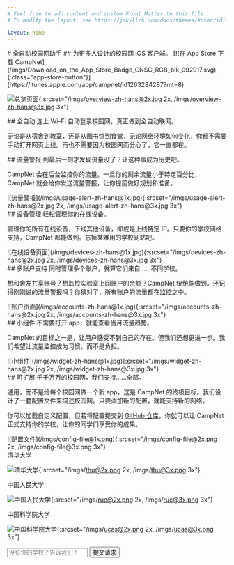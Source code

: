 ```yaml
---
# Feel free to add content and custom Front Matter to this file.
# To modify the layout, see https://jekyllrb.com/docs/themes/#overriding-theme-defaults

layout: home
---
```


<section class="title-section">
# 全自动校园网助手
## 为更多人设计的校园网 iOS 客户端。
[![在 App Store 下载 CampNet](/imgs/Download_on_the_App_Store_Badge_CNSC_RGB_blk_092917.svg){:class="app-store-button"}](https://itunes.apple.com/app/campnet/id1263284287?mt=8)

![总览页面](/imgs/overview-zh-hans@1x.jpg){:srcset="/imgs/overview-zh-hans@2x.jpg 2x, /imgs/overview-zh-hans@3x.jpg 3x"}
</section>

<section class="feature-section">
<div class="wrapper">
## 全自动
连上 Wi-Fi 自动登录校园网，真正做到全自动联网。

无论是从宿舍到教室，还是从图书馆到食堂，无论网络环境如何变化，你都不需要手动打开网页上线。再也不需要因为校园网而分心了，它一直都在。
</div>
</section>

<section class="feature-section">
<div class="wrapper">
<div class="section-row">
<div class="section-col section-col-text">
## 流量警报
到最后一刻才发现流量没了？让这种事成为历史吧。

CampNet 会在后台监控你的流量。一旦你的剩余流量小于特定百分比，CampNet 就会给你发送流量警报，让你提前做好规划和准备。
</div>
<div class="section-col section-col-image">
![流量警报](/imgs/usage-alert-zh-hans@1x.jpg){:srcset="/imgs/usage-alert-zh-hans@2x.jpg 2x, /imgs/usage-alert-zh-hans@3x.jpg 3x"}
</div>
</div>
</div>
</section>

<section class="feature-section">
<div class="wrapper">
<div class="section-row">
<div class="section-col section-col-text">
## 设备管理
轻松管理你的在线设备。

管理你的所有在线设备，下线其他设备，抑或是上线特定 IP。只要你的学校网络支持，CampNet 都能做到。忘掉某难用的学校网站吧。
</div>
<div class="section-col section-col-image">
![在线设备页面](/imgs/devices-zh-hans@1x.jpg){:srcset="/imgs/devices-zh-hans@2x.jpg 2x, /imgs/devices-zh-hans@3x.jpg 3x"}
</div>
</div>
</div>
</section>

<section class="feature-section">
<div class="wrapper">
<div class="section-row">
<div class="section-col section-col-text">
## 多账户支持
同时管理多个账户，就算它们来自……不同学校。

想和舍友共享账号？想监控实验室上网账户的余额？CampNet 统统能做到。还记得刚刚说的流量警报吗？你猜对了，所有账户的流量都在监控之中。
</div>
<div class="section-col section-col-image">
![账户页面](/imgs/accounts-zh-hans@1x.jpg){:srcset="/imgs/accounts-zh-hans@2x.jpg 2x, /imgs/accounts-zh-hans@3x.jpg 3x"}
</div>
</div>
</div>
</section>

<section class="feature-section">
<div class="wrapper">
<div class="section-row">
<div class="section-col section-col-text">
## 小组件
不需要打开 app，就能查看当月流量趋势。

CampNet 的目标之一是，让用户感受不到自己的存在。但我们还想更进一步。我们希望让流量监控成为习惯，而不是负担。
</div>
<div class="section-col section-col-image">
![小组件](/imgs/widget-zh-hans@1x.jpg){:srcset="/imgs/widget-zh-hans@2x.jpg 2x, /imgs/widget-zh-hans@3x.jpg 3x"}
</div>
</div>
</div>
</section>

<section class="feature-section">
<div class="wrapper">
<div class="section-row">
<div class="section-col section-col-text">
## 可扩展
千千万万的校园网，我们支持……全部。

通用，而不是给每个校园网做一个新 app，这是 CampNet 的终极目标。我们设计了一套配置文件来描述校园网。只要添加新的配置，就能支持新的网络。

你可以加载自定义配置，但若将配置提交到 [GitHub 仓库](https://github.com/ClumsyLee/CampNet-Configurations)，你就可以让 CampNet 正式支持你的学校，让你的同学们享受你的成果。
</div>
<div class="section-col section-col-image">
![配置文件](/imgs/config-file@1x.png){:srcset="/imgs/config-file@2x.png 2x, /imgs/config-file@3x.png 3x"}
</div>
</div>
</div>
</section>


<section class="campus-request-section">
<div class="section-row">
<div class="section-col">
清华大学

![清华大学](/imgs/thu@1x.png){:srcset="/imgs/thu@2x.png 2x, /imgs/thu@3x.png 3x"}
</div>

<div class="section-col">
中国人民大学

![中国人民大学](/imgs/ruc@1x.png){:srcset="/imgs/ruc@2x.png 2x, /imgs/ruc@3x.png 3x"}
</div>

<div class="section-col">
中国科学院大学

![中国科学院大学](/imgs/ucas@1x.png){:srcset="/imgs/ucas@2x.png 2x, /imgs/ucas@3x.png 3x"}
</div>
</div>

<div>
<form id="campus-request-form">
<input id="campus-request-name" type="text" class="campus-request-input" placeholder="没有你的学校？告诉我们！">
<button id="campus-request-button" class="campus-request-submit">提交请求</button>
</form>
</div>

<script>
window.onload = function () {
  document.getElementById('campus-request-form').onsubmit = function (event) {
    event.preventDefault();
    var name = document.getElementById('campus-request-name').value;
    if (!name) return false;

    var button = document.getElementById('campus-request-button');
    var content = button.textContent;
    button.disabled = true;
    button.textContent = '提交中…';

    var request = new XMLHttpRequest();
    request.open('POST', 'https://campnet-campus-request.clumsy.li/requests', true);
    request.setRequestHeader('Content-Type', 'application/json');
    request.onload = function () {
      if (request.status == 201) {
        button.textContent = '已提交！';
      } else {
        button.textContent = content;
        button.disabled = false;
      }
    };
    request.onerror = function () {
      button.textContent = content;
      button.disabled = false;
    };

    request.send(JSON.stringify({ name: name }));
    return false;
  };
};
</script>

</section>
